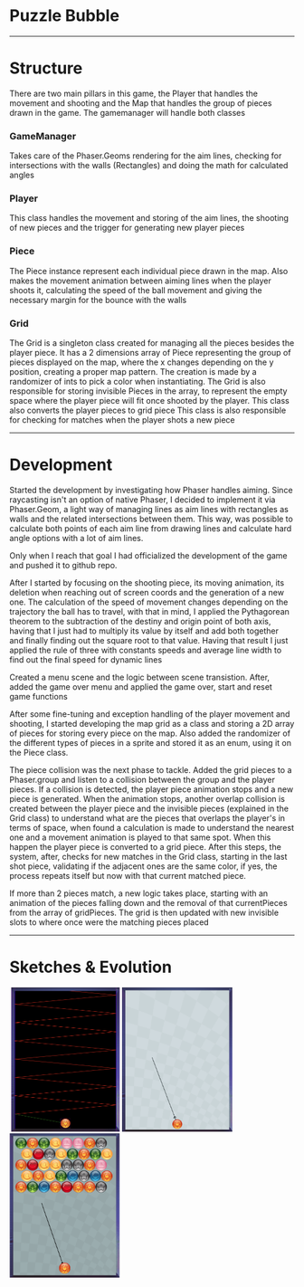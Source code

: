 # Puzzle Bubble

<!-- <p align="center">
  <img src='https://github.com/AfonsoCFonseca/Bejeweled-Game/blob/main/screenshots/ImageBorderGithub.png'>
</p> -->

---------------------------------------------------------------
# Structure
There are two main pillars in this game, the Player that handles the movement and shooting and the Map that handles the group of pieces drawn in the game. 
The gamemanager will handle both classes

### GameManager ###
Takes care of the Phaser.Geoms rendering for the aim lines, checking for intersections with the walls (Rectangles) and doing the math for calculated angles

### Player ###
This class handles the movement and storing of the aim lines, the shooting of new pieces and the trigger for generating new player pieces

### Piece ###
The Piece instance represent each individual piece drawn in the map. Also makes the movement animation between aiming lines when the player shoots it, calculating the speed of the ball movement and giving the necessary margin for the bounce with the walls

### Grid ###
The Grid is a singleton class created for managing all the pieces besides the player piece. It has a 2 dimensions array of Piece representing the group of pieces displayed on the map, where the x changes depending on the y position, creating a proper map pattern.
The creation is made by a randomizer of ints to pick a color when instantiating. 
The Grid is also responsible for storing invisible Pieces in the array, to represent the empty space where the player piece will fit once shooted by the player. This class also converts the player pieces to grid piece
This class is also responsible for checking for matches when the player shots a new piece

---------------------------------------------------------------
# Development
Started the development by investigating how Phaser handles aiming. Since raycasting isn't an option of native Phaser, I decided to implement it via Phaser.Geom, a light way of managing lines as aim lines with rectangles as walls and the related intersections between them. This way, was possible to calculate both points of each aim line from drawing lines and calculate hard angle options with a lot of aim lines.

Only when I reach that goal I had officialized the development of the game and pushed it to github repo.

After I started by focusing on the shooting piece, its moving animation, its deletion when reaching out of screen coords and the generation of a new one. The calculation of the speed of movement changes depending on the trajectory the ball has to travel, with that in mind, I applied the Pythagorean theorem to the subtraction of the destiny and origin point of both axis, having that I just had to multiply its value by itself and add both together and finally finding out the square root to that value. Having that result I just applied the rule of three with constants speeds and average line width to find out the final speed for dynamic lines

Created a menu scene and the logic between scene transistion. After, added the game over menu and applied the game over, start and reset game functions

After some fine-tuning and exception handling of the player movement and shooting, I started developing the map grid as a class and storing a 2D array of pieces for storing every piece on the map. Also added the randomizer of the different types of pieces in a sprite and stored it as an enum, using it on the Piece class.

The piece collision was the next phase to tackle. Added the grid pieces to a Phaser.group and listen to a collision between the group and the player pieces. If a collision is detected, the player piece animation stops and a new piece is generated. When the animation stops, another overlap collision is created between the player piece and the invisible pieces (explained in the Grid class) to understand what are the pieces that overlaps the player's in terms of space, when found a calculation is made to understand the nearest one and a movement animation is played to that same spot. When this happen the player piece is converted to a grid piece. After this steps, the system, after, checks for new matches in the Grid class, starting in the last shot piece, validating if the adjacent ones are the same color, if yes, the process repeats itself but now with that current matched piece. 

If more than 2 pieces match, a new logic takes place, starting with an animation of the pieces falling down and the removal of that currentPieces from the array of gridPieces. The grid is then updated with new invisible slots to where once were the matching pieces placed

---------------------------------------------------------------
# Sketches & Evolution

 <p float="left">
   <img width="195" height="255" src='https://github.com/AfonsoCFonseca/PuzzleBubble-Game/blob/main/screenshots/05_08_22.png' >
   <img width="195" height="255" src='https://github.com/AfonsoCFonseca/PuzzleBubble-Game/blob/main/screenshots/09_08_22.png' >
   <img width="195" height="255" src='https://github.com/AfonsoCFonseca/PuzzleBubble-Game/blob/main/screenshots/20_08_22.png' >
 </p>
